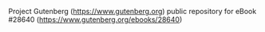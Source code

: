 Project Gutenberg (https://www.gutenberg.org) public repository for eBook #28640 (https://www.gutenberg.org/ebooks/28640)
